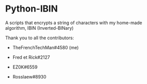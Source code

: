 # Python-IBIN
A scripts that encrypts a string of characters with my home-made algorithm, IBIN (Inverted-BINary)

Thank you to all the contributors:

- TheFrenchTechMan#4580 (me)

- Fred et Rick#2127

- EZ0K#6559

- Rosslaew#8930
